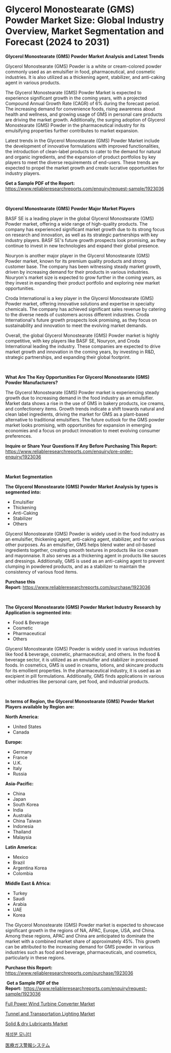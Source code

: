 <p><h1>Glycerol Monostearate (GMS) Powder Market Size: Global Industry Overview, Market Segmentation and Forecast (2024 to 2031)</h1></p><p><strong>Glycerol Monostearate (GMS) Powder Market Analysis and Latest Trends</strong></p>
<p><p>Glycerol Monostearate (GMS) Powder is a white or cream-colored powder commonly used as an emulsifier in food, pharmaceutical, and cosmetic industries. It is also utilized as a thickening agent, stabilizer, and anti-caking agent in various products.</p><p>The Glycerol Monostearate (GMS) Powder Market is expected to experience significant growth in the coming years, with a projected Compound Annual Growth Rate (CAGR) of 6% during the forecast period. The increasing demand for convenience foods, rising awareness about health and wellness, and growing usage of GMS in personal care products are driving the market growth. Additionally, the surging adoption of Glycerol Monostearate (GMS) Powder in the pharmaceutical industry for its emulsifying properties further contributes to market expansion.</p><p>Latest trends in the Glycerol Monostearate (GMS) Powder Market include the development of innovative formulations with improved functionalities, the introduction of clean-label products to cater to the demand for natural and organic ingredients, and the expansion of product portfolios by key players to meet the diverse requirements of end-users. These trends are expected to propel the market growth and create lucrative opportunities for industry players.</p></p>
<p><strong>Get a Sample PDF of the Report:&nbsp;</strong> <a href="https://www.reliableresearchreports.com/enquiry/request-sample/1923036">https://www.reliableresearchreports.com/enquiry/request-sample/1923036</a></p>
<p>&nbsp;</p>
<p><strong>Glycerol Monostearate (GMS) Powder Major Market Players</strong></p>
<p><p>BASF SE is a leading player in the global Glycerol Monostearate (GMS) Powder market, offering a wide range of high-quality products. The company has experienced significant market growth due to its strong focus on research and innovation, as well as its strategic partnerships with key industry players. BASF SE's future growth prospects look promising, as they continue to invest in new technologies and expand their global presence.</p><p>Nouryon is another major player in the Glycerol Monostearate (GMS) Powder market, known for its premium quality products and strong customer base. The company has been witnessing steady market growth, driven by increasing demand for their products in various industries. Nouryon's market size is expected to grow further in the coming years, as they invest in expanding their product portfolio and exploring new market opportunities.</p><p>Croda International is a key player in the Glycerol Monostearate (GMS) Powder market, offering innovative solutions and expertise in specialty chemicals. The company has achieved significant sales revenue by catering to the diverse needs of customers across different industries. Croda International's future growth prospects look promising, as they focus on sustainability and innovation to meet the evolving market demands.</p><p>Overall, the global Glycerol Monostearate (GMS) Powder market is highly competitive, with key players like BASF SE, Nouryon, and Croda International leading the industry. These companies are expected to drive market growth and innovation in the coming years, by investing in R&D, strategic partnerships, and expanding their global footprint.</p></p>
<p>&nbsp;</p>
<p><strong>What Are The Key Opportunities For Glycerol Monostearate (GMS) Powder Manufacturers?</strong></p>
<p><p>The Glycerol Monostearate (GMS) Powder market is experiencing steady growth due to increasing demand in the food industry as an emulsifier. Market data shows a rise in the use of GMS in bakery products, ice creams, and confectionery items. Growth trends indicate a shift towards natural and clean label ingredients, driving the market for GMS as a plant-based alternative to traditional emulsifiers. The future outlook for the GMS powder market looks promising, with opportunities for expansion in emerging economies and a focus on product innovation to meet evolving consumer preferences.</p></p>
<p><strong>Inquire or Share Your Questions If Any Before Purchasing This Report:</strong> <a href="https://www.reliableresearchreports.com/enquiry/pre-order-enquiry/1923036">https://www.reliableresearchreports.com/enquiry/pre-order-enquiry/1923036</a></p>
<p>&nbsp;</p>
<p><strong>Market Segmentation</strong></p>
<p><strong>The Glycerol Monostearate (GMS) Powder Market Analysis by types is segmented into:</strong></p>
<p><ul><li>Emulsifier</li><li>Thickening</li><li>Anti-Caking</li><li>Stabilizer</li><li>Others</li></ul></p>
<p><p>Glycerol Monostearate (GMS) Powder is widely used in the food industry as an emulsifier, thickening agent, anti-caking agent, stabilizer, and for various other purposes. As an emulsifier, GMS helps blend water and oil-based ingredients together, creating smooth textures in products like ice cream and mayonnaise. It also serves as a thickening agent in products like sauces and dressings. Additionally, GMS is used as an anti-caking agent to prevent clumping in powdered products, and as a stabilizer to maintain the consistency of various food items.</p></p>
<p><strong>Purchase this Report:&nbsp;</strong><a href="https://www.reliableresearchreports.com/purchase/1923036">https://www.reliableresearchreports.com/purchase/1923036</a></p>
<p>&nbsp;</p>
<p><strong>The Glycerol Monostearate (GMS) Powder Market Industry Research by Application is segmented into:</strong></p>
<p><ul><li>Food & Beverage</li><li>Cosmetic</li><li>Pharmaceutical</li><li>Others</li></ul></p>
<p><p>Glycerol Monostearate (GMS) Powder is widely used in various industries like food & beverage, cosmetic, pharmaceutical, and others. In the food & beverage sector, it is utilized as an emulsifier and stabilizer in processed foods. In cosmetics, GMS is used in creams, lotions, and skincare products for its emollient properties. In the pharmaceutical industry, it is used as an excipient in pill formulations. Additionally, GMS finds applications in various other industries like personal care, pet food, and industrial products.</p></p>
<p>&nbsp;</p>
<p><strong>In terms of Region, the Glycerol Monostearate (GMS) Powder Market Players available by Region are:</strong></p>
<p>
    <p> <strong> North America: </strong>
        <ul>
            <li>United States</li>
            <li>Canada</li>
        </ul>
        </p> 
    <p> <strong> Europe: </strong>
        <ul>
            <li>Germany</li>
            <li>France</li>
            <li>U.K.</li>
            <li>Italy</li>
            <li>Russia</li>
        </ul>
        </p> 
    <p> <strong> Asia-Pacific: </strong>
        <ul>
            <li>China</li>
            <li>Japan</li>
            <li>South Korea</li>
            <li>India</li>
            <li>Australia</li>
            <li>China Taiwan</li>
            <li>Indonesia</li>
            <li>Thailand</li>
            <li>Malaysia</li>
        </ul>
        </p> 
    <p> <strong> Latin America: </strong>
        <ul>
            <li>Mexico</li>
            <li>Brazil</li>
            <li>Argentina Korea</li>
            <li>Colombia</li>
        </ul>
        </p> 
    <p> <strong> Middle East & Africa: </strong>
        <ul>
            <li>Turkey</li>
            <li>Saudi</li>
            <li>Arabia</li>
            <li>UAE</li>
            <li>Korea</li>
        </ul>
    </p>
    </p>
<p><p>The Glycerol Monostearate (GMS) Powder market is expected to showcase significant growth in the regions of NA, APAC, Europe, USA, and China. Among these regions, APAC and China are anticipated to dominate the market with a combined market share of approximately 45%. This growth can be attributed to the increasing demand for GMS powder in various industries such as food and beverage, pharmaceuticals, and cosmetics, particularly in these regions.</p></p>
<p><strong>Purchase this Report: </strong><a href="https://www.reliableresearchreports.com/purchase/1923036">https://www.reliableresearchreports.com/purchase/1923036</a></p>
<p>&nbsp;<strong>Get a Sample PDF of the Report:&nbsp;&nbsp;</strong><a href="https://www.reliableresearchreports.com/enquiry/request-sample/1923036">https://www.reliableresearchreports.com/enquiry/request-sample/1923036</a></p>
<p><strong></strong></p>
<p><p><a href="https://issuu.com/reportprime-2/docs/full-power-wind-turbine-converter-market-size-2030">Full Power Wind Turbine Converter Market</a></p><p><a href="https://issuu.com/reportprime-2/docs/tunnel-and-transportation-lighting-market-size-203">Tunnel and Transportation Lighting Market</a></p><p><a href="https://github.com/joannagoyvaerts/Market-Research-Report-List-1/blob/main/solid-dry-lubricants-market.md">Solid & dry Lubricants Market</a></p><p><a href="https://github.com/vsckjg50460/Market-Research-Report-List-1/blob/main/16969861743.md">체성분 모니터</a></p><p><a href="https://github.com/wkuactfdzwizk06/Market-Research-Report-List-1/blob/main/72286072080.md">医療ガス警報システム</a></p></p>